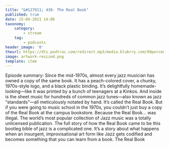 ```yaml
---
title: "&#127911; 438- The Real Book"
published: true
date: 15-04-2021 14:06
taxonomy:
    category:
        - stream
    tag:
        - podcasts
header_image: '0'
theurl: https://dts.podtrac.com/redirect.mp3/media.blubrry.com/99percentinvisible/dovetail.prxu.org/96/aa5f2439-3414-4d15-a830-f84a1e88705d/01_438_The_Real_Book_pt01.mp3
image: artwork-resized.png
template: item
--- 
```

Episode summary: Since the mid-1970s, almost every jazz musician has owned a copy of the same book. It has a peach-colored cover, a chunky, 1970s-style logo, and a black plastic binding. It’s delightfully homemade-looking—like it was printed by a bunch of teenagers at a Kinkos. And inside is the sheet music for hundreds of common jazz tunes—also known as jazz “standards”—all meticulously notated by hand. It’s called the Real Book. But if you were going to music school in the 1970s, you couldn’t just buy a copy of the Real Book at the campus bookstore. Because the Real Book… was illegal. The world’s most popular collection of Jazz music was a totally unlicensed publication. The full story of how the Real Book came to be this bootleg bible of jazz is a complicated one. It’s a story about what happens when an insurgent, improvisational art form like Jazz gets codified and becomes something that you can learn from a book. The Real Book
